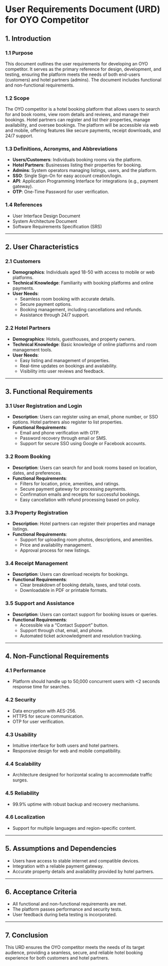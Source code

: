# User Requirements Document (URD) for OYO Competitor

## 1. Introduction

### 1.1 Purpose
This document outlines the user requirements for developing an OYO competitor. It serves as the primary reference for design, development, and testing, ensuring the platform meets the needs of both end-users (customers) and hotel partners (admins). The document includes functional and non-functional requirements.

### 1.2 Scope
The OYO competitor is a hotel booking platform that allows users to search for and book rooms, view room details and reviews, and manage their bookings. Hotel partners can register and list their properties, manage availability, and oversee bookings. The platform will be accessible via web and mobile, offering features like secure payments, receipt downloads, and 24/7 support.

### 1.3 Definitions, Acronyms, and Abbreviations
- **Users/Customers**: Individuals booking rooms via the platform.
- **Hotel Partners**: Businesses listing their properties for booking.
- **Admins**: System operators managing listings, users, and the platform.
- **SSO**: Single Sign-On for easy account creation/login.
- **API**: Application Programming Interface for integrations (e.g., payment gateway).
- **OTP**: One-Time Password for user verification.

### 1.4 References
- User Interface Design Document
- System Architecture Document
- Software Requirements Specification (SRS)

---

## 2. User Characteristics

### 2.1 Customers
- **Demographics**: Individuals aged 18-50 with access to mobile or web platforms.
- **Technical Knowledge**: Familiarity with booking platforms and online payments.
- **User Needs**:
  - Seamless room booking with accurate details.
  - Secure payment options.
  - Booking management, including cancellations and refunds.
  - Assistance through 24/7 support.

### 2.2 Hotel Partners
- **Demographics**: Hotels, guesthouses, and property owners.
- **Technical Knowledge**: Basic knowledge of online platforms and room management tools.
- **User Needs**:
  - Easy listing and management of properties.
  - Real-time updates on bookings and availability.
  - Visibility into user reviews and feedback.

---

## 3. Functional Requirements

### 3.1 User Registration and Login
- **Description**: Users can register using an email, phone number, or SSO options. Hotel partners also register to list properties.
- **Functional Requirements**:
  - Email and phone verification with OTP.
  - Password recovery through email or SMS.
  - Support for secure SSO using Google or Facebook accounts.

### 3.2 Room Booking
- **Description**: Users can search for and book rooms based on location, dates, and preferences.
- **Functional Requirements**:
  - Filters for location, price, amenities, and ratings.
  - Secure payment gateway for processing payments.
  - Confirmation emails and receipts for successful bookings.
  - Easy cancellation with refund processing based on policy.

### 3.3 Property Registration
- **Description**: Hotel partners can register their properties and manage listings.
- **Functional Requirements**:
  - Support for uploading room photos, descriptions, and amenities.
  - Price and availability management.
  - Approval process for new listings.

### 3.4 Receipt Management
- **Description**: Users can download receipts for bookings.
- **Functional Requirements**:
  - Clear breakdown of booking details, taxes, and total costs.
  - Downloadable in PDF or printable formats.

### 3.5 Support and Assistance
- **Description**: Users can contact support for booking issues or queries.
- **Functional Requirements**:
  - Accessible via a “Contact Support” button.
  - Support through chat, email, and phone.
  - Automated ticket acknowledgment and resolution tracking.

---

## 4. Non-Functional Requirements

### 4.1 Performance
- Platform should handle up to 50,000 concurrent users with <2 seconds response time for searches.

### 4.2 Security
- Data encryption with AES-256.
- HTTPS for secure communication.
- OTP for user verification.

### 4.3 Usability
- Intuitive interface for both users and hotel partners.
- Responsive design for web and mobile compatibility.

### 4.4 Scalability
- Architecture designed for horizontal scaling to accommodate traffic surges.

### 4.5 Reliability
- 99.9% uptime with robust backup and recovery mechanisms.

### 4.6 Localization
- Support for multiple languages and region-specific content.

---

## 5. Assumptions and Dependencies
- Users have access to stable internet and compatible devices.
- Integration with a reliable payment gateway.
- Accurate property details and availability provided by hotel partners.

---

## 6. Acceptance Criteria
- All functional and non-functional requirements are met.
- The platform passes performance and security tests.
- User feedback during beta testing is incorporated.

---

## 7. Conclusion
This URD ensures the OYO competitor meets the needs of its target audience, providing a seamless, secure, and reliable hotel booking experience for both customers and hotel partners.
